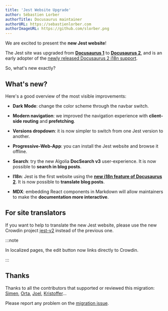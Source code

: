 ```yaml
---
title: 'Jest Website Upgrade'
author: Sébastien Lorber
authorTitle: Docusaurus maintainer
authorURL: https://sebastienlorber.com
authorImageURL: https://github.com/slorber.png
---
```


We are excited to present the **new Jest website**!

The Jest site was upgraded from **[Docusaurus 1](https://v1.docusaurus.io/)** to **[Docusaurus 2](https://v2.docusaurus.io/)**, and is an early adopter of the [newly released Docusaurus 2 i18n support](https://v2.docusaurus.io/blog/2021/03/09/releasing-docusaurus-i18n).

So, what's new exactly?

<!--truncate-->

## What's new?

Here's a good overview of the most visible improvements:

- **Dark Mode**: change the color scheme through the navbar switch.

- **Modern navigation**: we improved the navigation experience with **client-side routing** and **prefetching**.

- **Versions dropdown**: it is now simpler to switch from one Jest version to another.

- **Progressive-Web-App**: you can install the Jest website and browse it offline.

- **Search**: try the new Algolia **DocSearch v3** user-experience. It is now possible to **search in blog posts**.

- **I18n**: Jest is the first website using the **[new i18n feature of Docusaurus 2](https://v2.docusaurus.io/docs/next/i18n/introduction)**. It is now possible to **translate blog posts**.

- **MDX**: embedding React components in Markdown will allow maintainers to make the **documentation more interactive**.

## For site translators

If you want to help to translate the new Jest website, please use the new Crowdin project [jest-v2](https://crowdin.com/project/jest-v2) instead of the previous one.

:::note

In localized pages, the edit button now links directly to Crowdin.

:::

## Thanks

Thanks to all the contributors that supported or reviewed this migration: [Simen](https://github.com/SimenB), [Orta](https://github.com/orta), [Joel](https://github.com/JoelMarcey), [Kristoffer](https://github.com/merceyz)...

Please report any problem on the [migration issue](https://github.com/facebook/jest/pull/11021).
